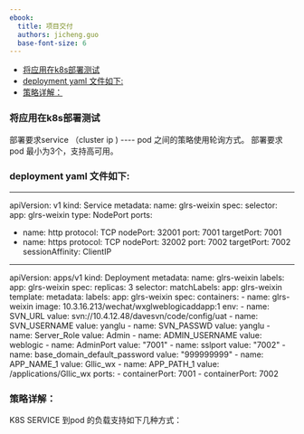 ```yaml
---
ebook:
  title: 项目交付
  authors: jicheng.guo
  base-font-size: 6
---
```

<!-- @import "[TOC]" {cmd="toc" depthFrom=1 depthTo=6 orderedList=false} -->
<!-- code_chunk_output -->

* [将应用在k8s部署测试](#将应用在k8s部署测试)
* [deployment yaml 文件如下:](#deployment-yaml-文件如下)
* [策略详解：](#策略详解)

<!-- /code_chunk_output -->
### 将应用在k8s部署测试

部署要求service （cluster ip ) ---- pod 之间的策略使用轮询方式。
部署要求 pod 最小为3个，支持高可用。

###  deployment yaml 文件如下:

---
apiVersion: v1
kind: Service
metadata:
  name: glrs-weixin
spec:
  selector:
    app: glrs-weixin
  type: NodePort
  ports:
  - name: http
    protocol: TCP
    nodePort: 32001
    port: 7001
    targetPort: 7001
  - name: https
    protocol: TCP
    nodePort: 32002
    port: 7002
    targetPort: 7002
  sessionAffinity: ClientIP
---
apiVersion: apps/v1
kind: Deployment
metadata:
  name: glrs-weixin
  labels:
    app: glrs-weixin
spec:
  replicas: 3
  selector:
    matchLabels:
      app: glrs-weixin
  template:
    metadata:
      labels:
        app: glrs-weixin
    spec:
      containers:
      - name: glrs-weixin
        image: 10.3.16.213/wechat/wxglweblogicaddapp:1
        env:
        - name: SVN_URL
          value: svn://10.4.12.48/davesvn/code/config/uat
        - name: SVN_USERNAME
          value: yanglu
        - name: SVN_PASSWD
          value: yanglu
        - name: Server_Role
          value: Admin
        - name: ADMIN_USERNAME
          value: weblogic
        - name: AdminPort
          value: "7001"
        - name: sslport
          value: "7002"
        - name: base_domain_default_password
          value: "999999999"
        - name: APP_NAME_1
          value: Gllic_wx
        - name: APP_PATH_1
          value: /applications/Gllic_wx
        ports:
        - containerPort: 7001
        - containerPort: 7002

### 策略详解：
K8S SERVICE 到pod 的负载支持如下几种方式：
